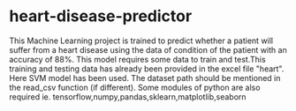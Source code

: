 # heart-disease-predictor
This Machine Learning project is trained to predict whether a patient will suffer from a heart disease using the data of condition of the patient with an accuracy of 88%. This model requires some data to train and test.This training and testing data has already been provided in the excel file "heart". Here SVM model has been used. The dataset path should be mentioned in the read_csv function (if different). Some modules of python are also required ie. tensorflow,numpy,pandas,sklearn,matplotlib,seaborn
